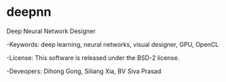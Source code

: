 # deepnn

Deep Neural Network Designer

-Keywords: deep learning, neural networks, visual designer, GPU, OpenCL

-License: This software is released under the BSD-2 license.

-Deveopers: Dihong Gong, Siliang Xia, BV Siva Prasad

